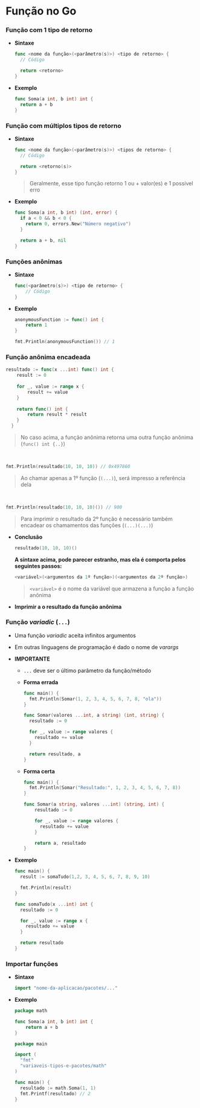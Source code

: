 # Função no Go

### Função com 1 tipo de retorno

* **Sintaxe**

  ```go
  func <nome da função>(<parâmetro(s)>) <tipo de retorno> {
    // Código

    return <retorno>
  }
  ```

* **Exemplo**

  ```go
  func Soma(a int, b int) int {
    return a + b
  }
  ```

### Função com múltiplos tipos de retorno

* **Sintaxe**

  ```go
  func <nome da função>(<parâmetro(s)>) <tipos de retorno> {
    // Código

    return <retorno(s)>
  }
  ```

  > Geralmente, esse tipo função retorno 1 ou + valor(es) e 1 possível erro

* **Exemplo**

  ```go
  func Soma(a int, b int) (int, error) {
    if a < 0 && b < 0 {
      return 0, errors.New("Número negativo")
    }

    return a + b, nil
  }
  ```

### Funções anônimas

* **Sintaxe**

  ```go
  func(<parâmetro(s)>) <tipo de retorno> {
      // Código
  }
  ```

* **Exemplo**

  ```go
  anonymousFunction := func() int {
      return 1
  }

  fmt.Println(anonymousFunction()) // 1
  ```

### Função anônima encadeada

```go
resultado := func(x ...int) func() int {
  	result := 0
  	
  	for _, value := range x {
  		result += value
  	}
  	
  	return func() int {
  		return result * result
  	}
  }

```

> No caso acima, a função anônima retorna uma outra função anônima (`func() int {..}`)

<br>

```go
fmt.Println(resultado(10, 10, 10)) // 0x497860
```

> Ao chamar apenas a 1º função (`(...)`), será impresso a referência dela

<br>

```go
fmt.Println(resultado(10, 10, 10)()) // 900
```

> Para imprimir o resultado da 2º função é necessário também encadear os chamamentos das funções (`(...)(...)`)

* **Conclusão**

  ```go
  resultado(10, 10, 10)()
  ```
  
  **A sintaxe acima, pode parecer estranho, mas ela é comporta pelos seguintes passos:**

  ```go
  <variável>(<argumentos da 1º função>)(<argumentos da 2º função>)
  ```

  > `<variável>` é o nome da variável que armazena a função a função anônima



* **Imprimir a o resultado da função anônima**

### Função *variadic* (`...`)

* Uma função *variadic* aceita infinitos argumentos

* Em outras linguagens de programação é dado o nome de *varargs*

* **IMPORTANTE**

  * `...` deve ser o último parâmetro da função/método

  * **Forma errada**

    ```go
    func main() {
      fmt.Println(Somar(1, 2, 3, 4, 5, 6, 7, 8, "ola"))
    }

    func Somar(valores ...int, a string) (int, string) {
      resultado := 0

      for _, value := range valores {
        resultado += value
      }

      return resultado, a
    }
    ```

  * **Forma certa**

    ```go
    func main() {
      fmt.Println(Somar("Resultado:", 1, 2, 3, 4, 5, 6, 7, 8))
    }

    func Somar(a string, valores ...int) (string, int) {
        resultado := 0

        for _, value := range valores {
          resultado += value
        }

        return a, resultado
    }
    ```

* **Exemplo**

  ```go
  func main() {
    result := somaTudo(1,2, 3, 4, 5, 6, 7, 8, 9, 10)

    fmt.Println(result)
  }

  func somaTudo(x ...int) int {
    resultado := 0

    for _, value := range x {
      resultado += value
    }

    return resultado
  }
  ```

### Importar funções

* **Sintaxe**

  ```go
  import "nome-da-aplicacao/pacotes/..."
  ```

* **Exemplo**

  ```go
  package math

  func Soma(a int, b int) int {
      return a + b
  }
  ```

  ```go
  package main

  import (
    "fmt"
    "variaveis-tipos-e-pacotes/math"
  )

  func main() {
    resultado := math.Soma(1, 1)
    fmt.Printf(resultado) // 2
  }
    ```